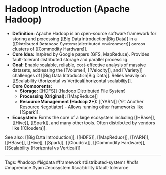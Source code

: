 # Hadoop Introduction (Apache Hadoop)

*   **Definition:** Apache Hadoop is an open-source software framework for storing and processing [[Big Data Introduction|Big Data]] in a [[Distributed Database Systems|distributed environment]] across clusters of [[Commodity Hardware]].
*   **Core Idea:** Inspired by Google papers (GFS, MapReduce). Provides fault-tolerant distributed storage and parallel processing.
*   **Goal:** Enable scalable, reliable, cost-effective analysis of massive datasets, addressing the [[Volume]], [[Velocity]], and [[Variety]] challenges of [[Big Data Introduction|Big Data]]. Relies heavily on [[Scalability (Horizontal vs Vertical)|horizontal scalability]].
*   **Core Components:**
    *   **Storage:** [[HDFS]] (Hadoop Distributed File System)
    *   **Processing (Original):** [[MapReduce]]
    *   **Resource Management (Hadoop 2+):** [[YARN]] (Yet Another Resource Negotiator) - Allows running other frameworks like [[Spark]].
*   **Ecosystem:** Forms the core of a large ecosystem including [[HBase]], [[Hive]], [[Spark]], and many other tools. Often distributed by vendors like [[Cloudera]].

See also: [[Big Data Introduction]], [[HDFS]], [[MapReduce]], [[YARN]], [[HBase]], [[Hive]], [[Spark]], [[Cloudera]], [[Commodity Hardware]], [[Scalability (Horizontal vs Vertical)]]

---
Tags: #hadoop #bigdata #framework #distributed-systems #hdfs #mapreduce #yarn #ecosystem #scalability #fault-tolerance 
